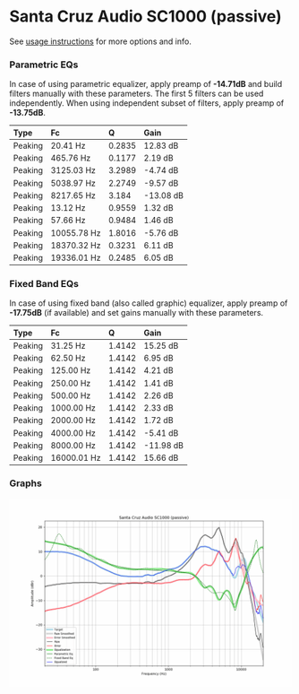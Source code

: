 # Santa Cruz Audio SC1000 (passive)
See [usage instructions](https://github.com/jaakkopasanen/AutoEq#usage) for more options and info.

### Parametric EQs
In case of using parametric equalizer, apply preamp of **-14.71dB** and build filters manually
with these parameters. The first 5 filters can be used independently.
When using independent subset of filters, apply preamp of **-13.75dB**.

| Type    | Fc          |      Q | Gain      |
|:--------|:------------|:-------|:----------|
| Peaking | 20.41 Hz    | 0.2835 | 12.83 dB  |
| Peaking | 465.76 Hz   | 0.1177 | 2.19 dB   |
| Peaking | 3125.03 Hz  | 3.2989 | -4.74 dB  |
| Peaking | 5038.97 Hz  | 2.2749 | -9.57 dB  |
| Peaking | 8217.65 Hz  | 3.184  | -13.08 dB |
| Peaking | 13.12 Hz    | 0.9559 | 1.32 dB   |
| Peaking | 57.66 Hz    | 0.9484 | 1.46 dB   |
| Peaking | 10055.78 Hz | 1.8016 | -5.76 dB  |
| Peaking | 18370.32 Hz | 0.3231 | 6.11 dB   |
| Peaking | 19336.01 Hz | 0.2485 | 6.05 dB   |

### Fixed Band EQs
In case of using fixed band (also called graphic) equalizer, apply preamp of **-17.75dB**
(if available) and set gains manually with these parameters.

| Type    | Fc          |      Q | Gain      |
|:--------|:------------|:-------|:----------|
| Peaking | 31.25 Hz    | 1.4142 | 15.25 dB  |
| Peaking | 62.50 Hz    | 1.4142 | 6.95 dB   |
| Peaking | 125.00 Hz   | 1.4142 | 4.21 dB   |
| Peaking | 250.00 Hz   | 1.4142 | 1.41 dB   |
| Peaking | 500.00 Hz   | 1.4142 | 2.26 dB   |
| Peaking | 1000.00 Hz  | 1.4142 | 2.33 dB   |
| Peaking | 2000.00 Hz  | 1.4142 | 1.72 dB   |
| Peaking | 4000.00 Hz  | 1.4142 | -5.41 dB  |
| Peaking | 8000.00 Hz  | 1.4142 | -11.98 dB |
| Peaking | 16000.01 Hz | 1.4142 | 15.66 dB  |

### Graphs
![](./Santa%20Cruz%20Audio%20SC1000%20(passive).png)